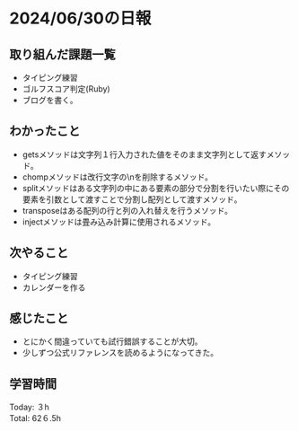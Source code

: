 # 2024/06/30の日報
## 取り組んだ課題一覧
* タイピング練習
* ゴルフスコア判定(Ruby)
* ブログを書く。
## わかったこと
* getsメソッドは文字列１行入力された値をそのまま文字列として返すメソッド。
* chompメソッドは改行文字の\nを削除するメソッド。
* splitメソッドはある文字列の中にある要素の部分で分割を行いたい際にその要素を引数として渡すことで分割し配列として渡すメソッド。
* transposeはある配列の行と列の入れ替えを行うメソッド。
* injectメソッドは畳み込み計算に使用されるメソッド。
## 次やること
* タイピング練習
* カレンダーを作る
## 感じたこと
* とにかく間違っていても試行錯誤することが大切。
* 少しずつ公式リファレンスを読めるようになってきた。
## 学習時間
Today: ３h<br>
Total: 62６.5h

